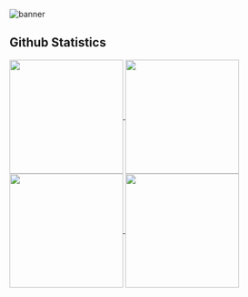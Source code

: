 ![banner](https://user-images.githubusercontent.com/84411143/225146599-4969a384-a403-496a-9d05-3c39b8db72bf.png)


<section>
  <h2>Github Statistics</h2>

  <!-- LIGHT MODE -->
  <a href="https://github.com/ricky-ultimate#gh-light-mode-only">
      <img height=200 align=center src="https://github-readme-stats.vercel.app/api?username=ricky-ultimate&show_icons=true&card_width=440&theme=light&title_color=131820&icon_color=131820" />
  </a>
  
  <a href="https://github.com/ricky-ultimate#gh-light-mode-only">
      <img height=200 align=center src="https://github-readme-stats.vercel.app/api/top-langs/?username=ricky-ultimate&layout=donut&theme=light&title_color=131820" />
  </a>
  
  <!-- DARK MODE -->
  <a href="https://github.com/ricky-ultimate#gh-dark-mode-only">
      <img height=200 align=center src="https://github-readme-stats.vercel.app/api?username=ricky-ultimate&show_icons=true&card_width=440&theme=github_dark&hide_border=true&bg_color=11151C" />
  </a>
  
  <a href="https://github.com/ricky-ultimate#gh-dark-mode-only">
      <img height=200 align=center src="https://github-readme-stats.vercel.app/api/top-langs/?username=ricky-ultimate&layout=donut&theme=github_dark&hide_border=true&bg_color=11151C" />
  </a>
</section>
